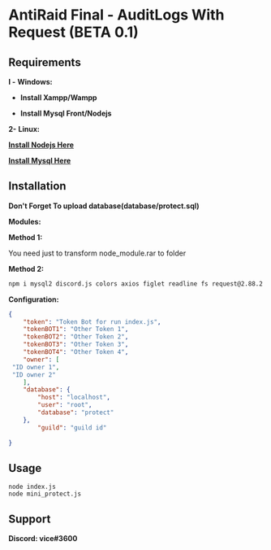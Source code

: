 # AntiRaid Final - AuditLogs With Request (BETA 0.1)


## Requirements
**I -** **Windows:** 

- **Install Xampp/Wampp**

- **Install Mysql Front/Nodejs**

**2-** **Linux:**

**[Install Nodejs Here](https://www.digitalocean.com/community/tutorials/how-to-install-node-js-on-ubuntu-18-04-fr)**

 **[Install Mysql Here](https://dev.mysql.com/doc/mysql-shell/8.0/en/mysql-shell-install-linux-quick.html)** 



## Installation
**Don't Forget To upload database(database/protect.sql)**

**Modules:** 


**Method 1:**

You need just to transform node_module.rar to folder

**Method 2:**


```bash
npm i mysql2 discord.js colors axios figlet readline fs request@2.88.2
```
**Configuration:**
```json
{
    "token": "Token Bot for run index.js",
    "tokenBOT1": "Other Token 1",
    "tokenBOT2": "Other Token 2",
    "tokenBOT3": "Other Token 3",
    "tokenBOT4": "Other Token 4",
    "owner": [
 "ID owner 1",
 "ID owner 2" 
    ],
    "database": {
        "host": "localhost",
        "user": "root",
        "database": "protect"
    },
        "guild": "guild id"
    
}
```
## Usage

```nodejs
node index.js
node mini_protect.js
```

## Support
**Discord: vice#3600**


